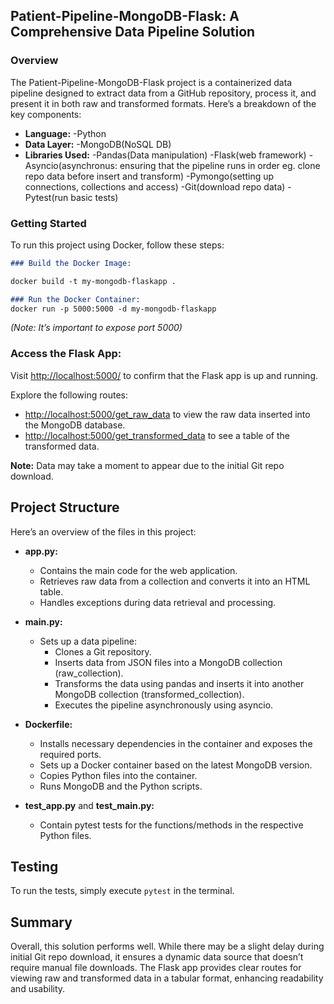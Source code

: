 
## Patient-Pipeline-MongoDB-Flask: A Comprehensive Data Pipeline Solution

### Overview
The Patient-Pipeline-MongoDB-Flask project is a containerized data pipeline designed to extract data from a GitHub repository, process it, and present it in both raw and transformed formats. Here’s a breakdown of the key components:

- **Language:** 
-Python
- **Data Layer:** 
-MongoDB(NoSQL DB)
- **Libraries Used:** 
-Pandas(Data manipulation)
-Flask(web framework)
-Asyncio(asynchronus: ensuring that the pipeline runs in order eg. clone repo data before insert and transform)
-Pymongo(setting up connections, collections and access)
-Git(download repo data)
-Pytest(run basic tests)

### Getting Started
To run this project using Docker, follow these steps:
```markdown
### Build the Docker Image:

docker build -t my-mongodb-flaskapp .

### Run the Docker Container:
docker run -p 5000:5000 -d my-mongodb-flaskapp
```

*(Note: It’s important to expose port 5000)*

### Access the Flask App:
Visit [http://localhost:5000/](http://localhost:5000/) to confirm that the Flask app is up and running.

Explore the following routes:
- [http://localhost:5000/get_raw_data](http://localhost:5000/get_raw_data) to view the raw data inserted into the MongoDB database.
- [http://localhost:5000/get_transformed_data](http://localhost:5000/get_transformed_data) to see a table of the transformed data.

**Note:** Data may take a moment to appear due to the initial Git repo download.

## Project Structure
Here’s an overview of the files in this project:

- **app.py:**  
  - Contains the main code for the web application.
  - Retrieves raw data from a collection and converts it into an HTML table.
  - Handles exceptions during data retrieval and processing.

- **main.py:**  
  - Sets up a data pipeline:
    - Clones a Git repository.
    - Inserts data from JSON files into a MongoDB collection (raw_collection).
    - Transforms the data using pandas and inserts it into another MongoDB collection (transformed_collection).
    - Executes the pipeline asynchronously using asyncio.

- **Dockerfile:**  
  - Installs necessary dependencies in the container and exposes the required ports.
  - Sets up a Docker container based on the latest MongoDB version.
  - Copies Python files into the container.
  - Runs MongoDB and the Python scripts.

- **test_app.py** and **test_main.py:**  
  - Contain pytest tests for the functions/methods in the respective Python files.

## Testing
To run the tests, simply execute `pytest` in the terminal.

## Summary
Overall, this solution performs well. While there may be a slight delay during initial Git repo download, it ensures a dynamic data source that doesn’t require manual file downloads. The Flask app provides clear routes for viewing raw and transformed data in a tabular format, enhancing readability and usability.

